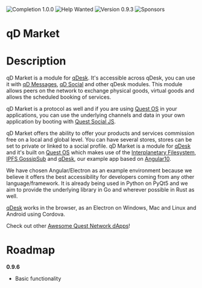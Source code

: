 ![Completion 1.0.0](https://img.shields.io/badge/completion%20v1.0.0-0%25-red) ![Help Wanted](https://img.shields.io/badge/%20-help--wanted-%23159818) ![Version 0.9.3](https://img.shields.io/badge/version-v0.9.6-blue) ![Sponsors](https://img.shields.io/badge/sponsors-0-red)

# qD Market

# Description

qD Market is a module for [qDesk](https://qDesk.org). It's accessible across qDesk, you can use it with [qD Messages](qd-messages-ts), [qD Social](qd-social-ts) and other qDesk modules. This module allows peers on the network to exchange physical goods, virtual goods and allows the scheduled booking of services.

qD Market is a protocol as well and if you are using [Quest OS](quest-os-js) in your applications, you can use the underlying channels and data in your own application by booting with [Quest Social JS](quest-market-js).

qD Market offers the ability to offer your products and services commission free on a local and global level. You can have several stores, stores can be set to private or linked to a social profile. qD Market is a module for [qDesk](qDesk) and it's built on [Quest OS](quest-os-js) which makes use of the [Interplanetary Filesystem](https://ipfs.io), [IPFS GossipSub](https://blog.ipfs.io/2020-05-20-gossipsub-v1.1/) and [qDesk](qDesk), our example app based on [Angular10](https://angular.io/).

We have chosen Angular/Electron as an example environment because we believe it offers the best accessibility for developers coming from any other language/framework. It is already being used in Python on PyQt5 and we aim to provide the underlying library in Go and wherever possible in Rust as well.

[qDesk](qDesk) works in the browser, as an Electron on Windows, Mac and Linux and Android using Cordova.

Check out other [Awesome Quest Network dApps](https://github.com/QuestNetwork/awesome/blob/master/README.md)!

# Roadmap

**0.9.6**
- Basic functionality
